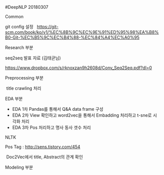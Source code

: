 #DeepNLP 20180307

Common
  
  git config 설정
  
  https://git-scm.com/book/ko/v1/%EC%8B%9C%EC%9E%91%ED%95%98%EA%B8%B0-Git-%EC%B5%9C%EC%B4%88-%EC%84%A4%EC%A0%95

Research 부분
  
  seq2seq 발표 자료 (김태균님)

  https://www.dropbox.com/s/rknoxzan9h2608d/Conv_Seq2Seq.pdf?dl=0
  
  
Preprocessing 부분

  title crawling 처리
  
EDA 부분

  - EDA 1차 Pandas를 통해서 Q&A data frame 구성
  - EDA 2차 View 확인하고 word2vec을 통해서 Embadding 처리하고 t-sne로 시각화 처리
  - EDA 3차 Pos 처리하고 명사 동사 갯수 처리
  
  
  NLTK
  
  Pos Tag : http://sens.tistory.com/454
  
  Doc2Vec에서 title, Abstract의 관계 확인
  

Modeling 부분
